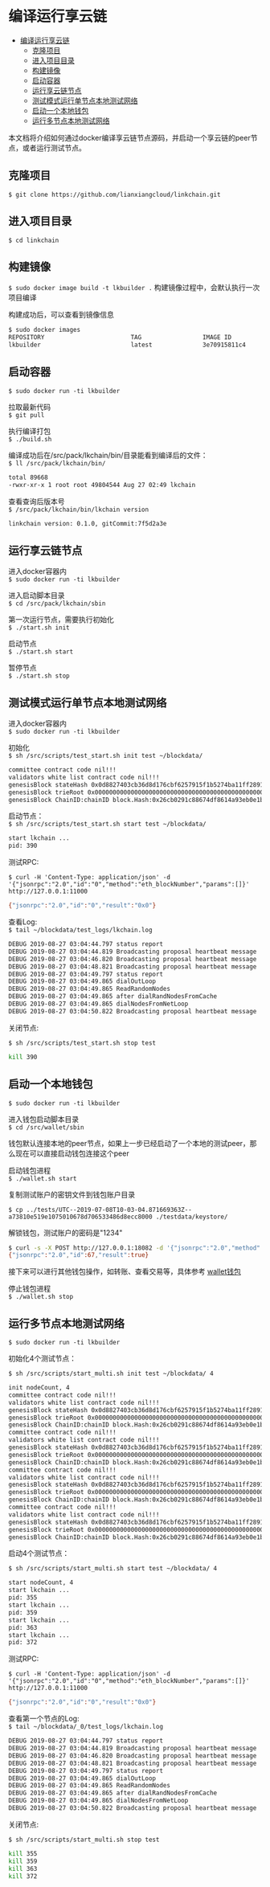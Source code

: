 # 编译运行享云链

<!-- TOC -->

- [编译运行享云链](#编译运行享云链)
    - [克隆项目](#克隆项目)
    - [进入项目目录](#进入项目目录)
    - [构建镜像](#构建镜像)
    - [启动容器](#启动容器)
    - [运行享云链节点](#运行享云链节点)
    - [测试模式运行单节点本地测试网络](#测试模式运行单节点本地测试网络)
    - [启动一个本地钱包](#启动一个本地钱包)
    - [运行多节点本地测试网络](#运行多节点本地测试网络)

<!-- /TOC -->

本文档将介绍如何通过docker编译享云链节点源码，并启动一个享云链的peer节点，或者运行测试节点。

## 克隆项目

`$ git clone https://github.com/lianxiangcloud/linkchain.git`

## 进入项目目录

`$ cd linkchain`

## 构建镜像

`$ sudo docker image build -t lkbuilder .`
构建镜像过程中，会默认执行一次项目编译

构建成功后，可以查看到镜像信息  

```bash
$ sudo docker images
REPOSITORY                        TAG                 IMAGE ID            CREATED              SIZE
lkbuilder                         latest              3e70915811c4        About a minute ago   2.24GB
```

## 启动容器

`$ sudo docker run -ti lkbuilder`

拉取最新代码  
`$ git pull`

执行编译打包  
`$ ./build.sh`

编译成功后在/src/pack/lkchain/bin/目录能看到编译后的文件：  
`$ ll /src/pack/lkchain/bin/`

```bash
total 89668
-rwxr-xr-x 1 root root 49804544 Aug 27 02:49 lkchain
```

查看查询后版本号  
`$ /src/pack/lkchain/bin/lkchain version`

```bash
linkchain version: 0.1.0, gitCommit:7f5d2a3e
```

## 运行享云链节点

进入docker容器内  
`$ sudo docker run -ti lkbuilder`

进入启动脚本目录  
`$ cd /src/pack/lkchain/sbin`

第一次运行节点，需要执行初始化  
`$ ./start.sh init`

启动节点  
`$ ./start.sh start`

暂停节点  
`$ ./start.sh stop`

## 测试模式运行单节点本地测试网络

进入docker容器内  
`$ sudo docker run -ti lkbuilder`

初始化  
`$ sh /src/scripts/test_start.sh init test ~/blockdata/`

```bash
committee contract code nil!!!
validators white list contract code nil!!!
genesisBlock stateHash 0x0d8827403cb36d8d176cbf6257915f1b5274ba11ff2891b06a0263946ebf0b57
genesisBlock trieRoot 0x0000000000000000000000000000000000000000000000000000000000000000
genesisBlock ChainID:chainID block.Hash:0x26cb0291c88674df8614a93eb0e1b5e23b82e3117f18dade10acb0cf7c597b2d
```

启动节点：  
`$ sh /src/scripts/test_start.sh start test ~/blockdata/`

```bash
start lkchain ...
pid: 390
```

测试RPC:

`$ curl -H 'Content-Type: application/json' -d '{"jsonrpc":"2.0","id":"0","method":"eth_blockNumber","params":[]}' http://127.0.0.1:11000`

```bash
{"jsonrpc":"2.0","id":"0","result":"0x0"}
```

查看Log:  
`$ tail ~/blockdata/test_logs/lkchain.log`

```bash
DEBUG 2019-08-27 03:04:44.797 status report                            module=mempool specGoodTxs=0 goodTxs=0 futureTxs=0
DEBUG 2019-08-27 03:04:44.819 Broadcasting proposal heartbeat message  module=consensus height=3 round=0 sequence=1
DEBUG 2019-08-27 03:04:46.820 Broadcasting proposal heartbeat message  module=consensus height=3 round=0 sequence=2
DEBUG 2019-08-27 03:04:48.821 Broadcasting proposal heartbeat message  module=consensus height=3 round=0 sequence=3
DEBUG 2019-08-27 03:04:49.797 status report                            module=mempool specGoodTxs=0 goodTxs=0 futureTxs=0
DEBUG 2019-08-27 03:04:49.865 dialOutLoop                              module=conManager maxDialOutNums=3 needDynDials=3
DEBUG 2019-08-27 03:04:49.865 ReadRandomNodes                          module=httpTable tab.seeds=[]
DEBUG 2019-08-27 03:04:49.865 after dialRandNodesFromCache             module=conManager needDynDials=3
DEBUG 2019-08-27 03:04:49.865 dialNodesFromNetLoop                     module=conManager needDynDials=3
DEBUG 2019-08-27 03:04:50.822 Broadcasting proposal heartbeat message  module=consensus height=3 round=0 sequence=4
```

关闭节点:

`$ sh /src/scripts/test_start.sh stop test`

```bash
kill 390
```

## 启动一个本地钱包

`$ sudo docker run -ti lkbuilder`

进入钱包启动脚本目录  
`$ cd /src/wallet/sbin`

钱包默认连接本地的peer节点，如果上一步已经启动了一个本地的测试peer，那么现在可以直接启动钱包连接这个peer  

启动钱包进程  
`$ ./wallet.sh start`

复制测试账户的密钥文件到钱包账户目录  

`$ cp ../tests/UTC--2019-07-08T10-03-04.871669363Z--a73810e519e1075010678d706533486d8ecc8000 ./testdata/keystore/`

解锁钱包，测试账户的密码是"1234"  

```bash
$ curl -s -X POST http://127.0.0.1:18082 -d '{"jsonrpc":"2.0","method":"personal_unlockAccount","params":["0xa73810e519e1075010678d706533486d8ecc8000","1234",3600],"id":67}' -H 'Content-Type:application/json'  
{"jsonrpc":"2.0","id":67,"result":true}
```

接下来可以进行其他钱包操作，如转账、查看交易等，具体参考 [wallet钱包](../wallet/README.md)  

停止钱包进程  
`$ ./wallet.sh stop`

## 运行多节点本地测试网络

`$ sudo docker run -ti lkbuilder`

初始化4个测试节点：

`$ sh /src/scripts/start_multi.sh init test ~/blockdata/ 4`

```bash
init nodeCount, 4
committee contract code nil!!!
validators white list contract code nil!!!
genesisBlock stateHash 0x0d8827403cb36d8d176cbf6257915f1b5274ba11ff2891b06a0263946ebf0b57
genesisBlock trieRoot 0x0000000000000000000000000000000000000000000000000000000000000000
genesisBlock ChainID:chainID block.Hash:0x26cb0291c88674df8614a93eb0e1b5e23b82e3117f18dade10acb0cf7c597b2d
committee contract code nil!!!
validators white list contract code nil!!!
genesisBlock stateHash 0x0d8827403cb36d8d176cbf6257915f1b5274ba11ff2891b06a0263946ebf0b57
genesisBlock trieRoot 0x0000000000000000000000000000000000000000000000000000000000000000
genesisBlock ChainID:chainID block.Hash:0x26cb0291c88674df8614a93eb0e1b5e23b82e3117f18dade10acb0cf7c597b2d
committee contract code nil!!!
validators white list contract code nil!!!
genesisBlock stateHash 0x0d8827403cb36d8d176cbf6257915f1b5274ba11ff2891b06a0263946ebf0b57
genesisBlock trieRoot 0x0000000000000000000000000000000000000000000000000000000000000000
genesisBlock ChainID:chainID block.Hash:0x26cb0291c88674df8614a93eb0e1b5e23b82e3117f18dade10acb0cf7c597b2d
committee contract code nil!!!
validators white list contract code nil!!!
genesisBlock stateHash 0x0d8827403cb36d8d176cbf6257915f1b5274ba11ff2891b06a0263946ebf0b57
genesisBlock trieRoot 0x0000000000000000000000000000000000000000000000000000000000000000
genesisBlock ChainID:chainID block.Hash:0x26cb0291c88674df8614a93eb0e1b5e23b82e3117f18dade10acb0cf7c597b2d
```

启动4个测试节点：

`$ sh /src/scripts/start_multi.sh start test ~/blockdata/ 4`

```bash
start nodeCount, 4
start lkchain ...
pid: 355
start lkchain ...
pid: 359
start lkchain ...
pid: 363
start lkchain ...
pid: 372
```

测试RPC:

`$ curl -H 'Content-Type: application/json' -d '{"jsonrpc":"2.0","id":"0","method":"eth_blockNumber","params":[]}' http://127.0.0.1:11000`

```bash
{"jsonrpc":"2.0","id":"0","result":"0x0"}
```

查看第一个节点的Log:  
`$ tail ~/blockdata/_0/test_logs/lkchain.log`

```bash
DEBUG 2019-08-27 03:04:44.797 status report                            module=mempool specGoodTxs=0 goodTxs=0 futureTxs=0
DEBUG 2019-08-27 03:04:44.819 Broadcasting proposal heartbeat message  module=consensus height=3 round=0 sequence=1
DEBUG 2019-08-27 03:04:46.820 Broadcasting proposal heartbeat message  module=consensus height=3 round=0 sequence=2
DEBUG 2019-08-27 03:04:48.821 Broadcasting proposal heartbeat message  module=consensus height=3 round=0 sequence=3
DEBUG 2019-08-27 03:04:49.797 status report                            module=mempool specGoodTxs=0 goodTxs=0 futureTxs=0
DEBUG 2019-08-27 03:04:49.865 dialOutLoop                              module=conManager maxDialOutNums=3 needDynDials=3
DEBUG 2019-08-27 03:04:49.865 ReadRandomNodes                          module=httpTable tab.seeds=[]
DEBUG 2019-08-27 03:04:49.865 after dialRandNodesFromCache             module=conManager needDynDials=3
DEBUG 2019-08-27 03:04:49.865 dialNodesFromNetLoop                     module=conManager needDynDials=3
DEBUG 2019-08-27 03:04:50.822 Broadcasting proposal heartbeat message  module=consensus height=3 round=0 sequence=4
```

关闭节点:

`$ sh /src/scripts/start_multi.sh stop test`

```bash
kill 355
kill 359
kill 363
kill 372
```
